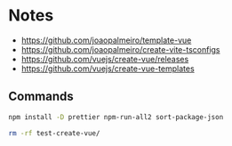 # Notes

- https://github.com/joaopalmeiro/template-vue
- https://github.com/joaopalmeiro/create-vite-tsconfigs
- https://github.com/vuejs/create-vue/releases
- https://github.com/vuejs/create-vue-templates

## Commands

```bash
npm install -D prettier npm-run-all2 sort-package-json
```

```bash
rm -rf test-create-vue/
```
